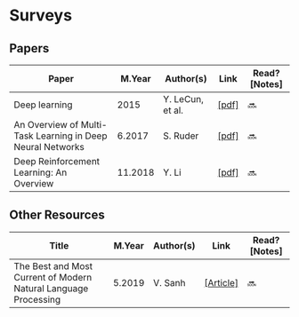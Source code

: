 # Surveys

## Papers
Paper | M.Year | Author(s) | Link | Read? [Notes]
--- | --- | --- | --- | ---
Deep learning | 2015 | Y. LeCun, et al. | [[pdf]](http://www.cs.toronto.edu/~hinton/absps/NatureDeepReview.pdf) | 🔜
An Overview of Multi-Task Learning in Deep Neural Networks | 6.2017 | S. Ruder | [[pdf]](https://arxiv.org/pdf/1706.05098.pdf) | 🔜
Deep Reinforcement Learning: An Overview | 11.2018 | Y. Li | [[pdf]](https://arxiv.org/pdf/1701.07274.pdf) | 🔜

## Other Resources
Title | M.Year | Author(s) | Link | Read? [Notes]
--- | --- | --- | --- | ---
The Best and Most Current of Modern Natural Language Processing | 5.2019 | V. Sanh | [[Article]](https://medium.com/huggingface/the-best-and-most-current-of-modern-natural-language-processing-5055f409a1d1) | 🔜
